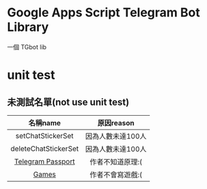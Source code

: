 # Google Apps Script Telegram Bot Library

一個 TGbot lib

# unit test

## 未測試名單(not use unit test)

|                                   名稱name                                  |  原因reason  |
| :-----------------------------------------------------------------------: | :--------: |
|                             setChatStickerSet                             | 因為人數未達100人 |
|                            deleteChatStickerSet                           | 因為人數未達100人 |
| [Telegram Passport](https://core.telegram.org/bots/api#telegram-passport) |  作者不知道原理:( |
|             [Games](https://core.telegram.org/bots/api#games)             |  作者不會寫遊戲:( |
